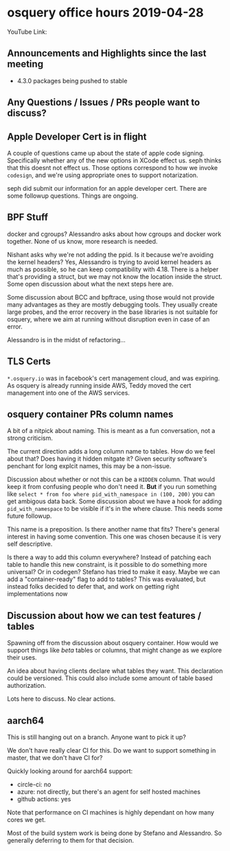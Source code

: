 # osquery office hours 2019-04-28

YouTube Link:

## Announcements and Highlights since the last meeting

* 4.3.0 packages being pushed to stable

## Any Questions / Issues / PRs people want to discuss?


## Apple Developer Cert is in flight

A couple of questions came up about the state of apple code
signing. Specifically whether any of the new options in XCode effect
us. seph thinks that this doesnt not effect us. Those options
correspond to how we invoke `codesign`, and we're using appropriate
ones to support notarization.

seph did submit our information for an apple developer cert. There are
some followup questions. Things are ongoing.


## BPF Stuff

docker and cgroups? Alessandro asks about how cgroups and docker work
together. None of us know, more research is needed.

Nishant asks why we're not adding the ppid. Is it because we're
avoiding the kernel headers? Yes, Alessandro is trying to avoid kernel
headers as much as possible, so he can keep compatibility with
4.18. There is a helper that's providing a struct, but we may not know
the location inside the struct. Some open discussion about what the
next steps here are.

Some discussion about BCC and bpftrace, using those would not provide
many advantages as they are mostly debugging tools. They usually
create large probes, and the error recovery in the base libraries is
not suitable for osquery, where we aim at running without disruption
even in case of an error.

Alessandro is in the midst of refactoring...

## TLS Certs

`*.osquery.io` was in facebook's cert management cloud, and was
expiring. As osquery is already running inside AWS, Teddy moved the
cert management into one of the AWS services.

## osquery container PRs column names

A bit of a nitpick about naming. This is meant as a fun conversation,
not a strong criticism.

The current direction adds a long column name to tables. How do we
feel about that? Does having it hidden mitgate it? Given security
software's penchant for long explcit names, this may be a non-issue.

Discussion about whether or not this can be a `HIDDEN` column. That
would keep it from confusing people who don't need it. **But** if you
run something like `select * from foo where pid_with_namespace in
(100, 200)` you can get ambigous data back. Some discussion about we
have a hook for adding `pid_with_namespace` to be visible if it's in
the where clause. This needs some future followup.

This name is a preposition. Is there another name that fits? There's
general interest in having some convention. This one was chosen
because it is very self descriptive.

Is there a way to add this column everywhere? Instead of patching each
table to handle this new constraint, is it possible to do something
more universal? Or in codegen? Stefano has tried to make it
easy. Maybe we can add a "container-ready" flag to add to tables? This
was evaluated, but instead folks decided to defer that, and work on
getting right implementations now


## Discussion about how we can test features / tables

Spawning off from the discussion about osquery container. How would we
support things like _beta_ tables or columns, that might change as we
explore their uses.

An idea about having clients declare what tables they want. This
declaration could be versioned. This could also include some amount of
table based authorization.

Lots here to discuss. No clear actions.

## aarch64

This is still hanging out on a branch. Anyone want to pick it up?

We don't have really clear CI for this. Do we want to support
something in master, that we don't have CI for?

Quickly looking around for aarch64 support:
* circle-ci: no
* azure: not directly, but there's an agent for self hosted machines
* github actions: yes

Note that performance on CI machines is highly dependant on how many
cores we get.

Most of the build system work is being done by Stefano and
Alessandro. So generally deferring to them for that decision.
